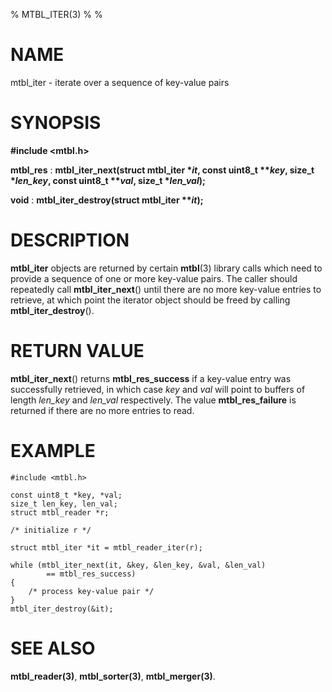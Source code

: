 % MTBL_ITER(3)
%
%

# NAME

mtbl_iter - iterate over a sequence of key-value pairs

# SYNOPSIS

**#include \<mtbl.h\>**

**mtbl_res**
:   **mtbl_iter_next(struct mtbl_iter \*_it_,
                     const uint8_t \*\*_key_, size_t \*_len_key_,
                     const uint8_t \*\*_val_, size_t \*_len_val_);**

**void**
:   **mtbl_iter_destroy(struct mtbl_iter \*\*_it_);**

# DESCRIPTION

**mtbl_iter** objects are returned by certain **mtbl**(3) library calls which
need to provide a sequence of one or more key-value pairs. The caller should
repeatedly call **mtbl_iter_next**() until there are no more key-value entries
to retrieve, at which point the iterator object should be freed by calling
**mtbl_iter_destroy**().

# RETURN VALUE

**mtbl_iter_next**() returns **mtbl_res_success** if a key-value entry was
successfully retrieved, in which case _key_ and _val_ will point to buffers of
length _len_key_ and _len_val_ respectively. The value **mtbl_res_failure** is
returned if there are no more entries to read.

# EXAMPLE

~~~
#include <mtbl.h>

const uint8_t *key, *val;
size_t len_key, len_val;
struct mtbl_reader *r;

/* initialize r */

struct mtbl_iter *it = mtbl_reader_iter(r);

while (mtbl_iter_next(it, &key, &len_key, &val, &len_val)
        == mtbl_res_success)
{
    /* process key-value pair */
}
mtbl_iter_destroy(&it);

~~~

# SEE ALSO

**mtbl_reader(3)**, **mtbl_sorter(3)**, **mtbl_merger(3)**.
